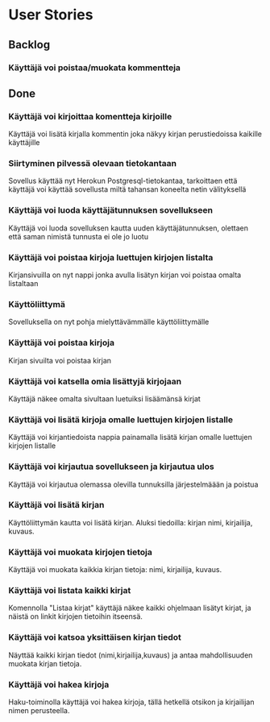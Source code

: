 
# User Stories

## Backlog

### Käyttäjä voi poistaa/muokata kommentteja


## Done

### Käyttäjä voi kirjoittaa komentteja kirjoille
Käyttäjä voi lisätä kirjalla kommentin joka näkyy kirjan perustiedoissa kaikille käyttäjille

### Siirtyminen pilvessä olevaan tietokantaan
Sovellus käyttää nyt Herokun Postgresql-tietokantaa, tarkoittaen että käyttäjä voi käyttää sovellusta miltä tahansan koneelta netin välityksellä

### Käyttäjä voi luoda käyttäjätunnuksen sovellukseen
Käyttäjä voi luoda sovelluksen kautta uuden käyttäjätunnuksen, olettaen että saman nimistä tunnusta ei ole jo luotu

### Käyttäjä voi poistaa kirjoja luettujen kirjojen listalta
Kirjansivuilla on nyt nappi jonka avulla lisätyn kirjan voi poistaa omalta listaltaan

### Käyttöliittymä
Sovelluksella on nyt pohja mielyttävämmälle käyttöliittymälle

### Käyttäjä voi poistaa kirjoja
Kirjan sivuilta voi poistaa kirjan

### Käyttäjä voi katsella omia lisättyjä kirjojaan
Käyttäjä näkee omalta sivultaan luetuiksi lisäämänsä kirjat

### Käyttäjä voi lisätä kirjoja omalle luettujen kirjojen listalle
Käyttäjä voi kirjantiedoista nappia painamalla lisätä kirjan omalle luettujen kirjojen listalle

### Käyttäjä voi kirjautua sovellukseen ja kirjautua ulos
Käyttäjä voi kirjautua olemassa olevilla tunnuksilla järjestelmäään ja poistua

### Käyttäjä voi lisätä kirjan
Käyttöliittymän kautta voi lisätä kirjan. Aluksi tiedoilla: kirjan nimi, kirjailija, kuvaus.

### Käyttäjä voi muokata kirjojen tietoja
Käyttäjä voi muokata kaikkia kirjan tietoja: nimi, kirjailija, kuvaus.

### Käyttäjä voi listata kaikki kirjat
Komennolla "Listaa kirjat" käyttäjä näkee kaikki ohjelmaan lisätyt kirjat, ja näistä on linkit kirjojen tietoihin itseensä.

### Käyttäjä voi katsoa yksittäisen kirjan tiedot
Näyttää kaikki kirjan tiedot (nimi,kirjailija,kuvaus) ja antaa mahdollisuuden muokata kirjan tietoja.

### Käyttäjä voi hakea kirjoja
Haku-toiminolla käyttäjä voi hakea kirjoja, tällä hetkellä otsikon ja kirjailijan nimen perusteella.

